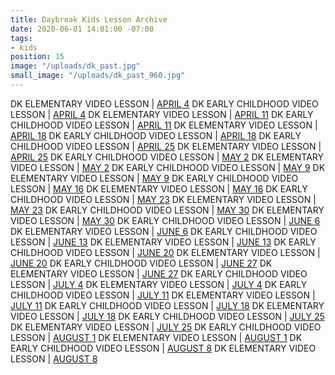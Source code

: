 ```yaml
---
title: Daybreak Kids Lesson Archive
date: 2020-06-01 14:01:00 -07:00
tags:
- kids
position: 15
image: "/uploads/dk_past.jpg"
small_image: "/uploads/dk_past_960.jpg"
---
```


DK ELEMENTARY VIDEO LESSON | [APRIL 4](https://daybreakchurch.org/events/2020/daybreak-kids-1st-5th-at-home/)
DK EARLY CHILDHOOD VIDEO LESSON | [APRIL 4](https://daybreakchurch.org/events/2020/daybreak-kids-ec-at-home/)
DK ELEMENTARY VIDEO LESSON | [APRIL 11](https://daybreakchurch.org/events/2020/dk-elementary-video-lesson-april-11/)
DK EARLY CHILDHOOD VIDEO LESSON | [APRIL 11](https://daybreakchurch.org/events/2020/dk-early-childhood-lesson-april-11/)
DK ELEMENTARY VIDEO LESSON | [APRIL 18](https://daybreakchurch.org/events/2020/dk-early-childhood-lesson-april-11/)
DK EARLY CHILDHOOD VIDEO LESSON | [APRIL 18](https://daybreakchurch.org/events/2020/dk-early-childhood-video-lesson-april-18/)
DK EARLY CHILDHOOD VIDEO LESSON | [APRIL 25](https://daybreakchurch.org/events/2020/dk-early-childhood-video-lesson-april-25/)
DK ELEMENTARY VIDEO LESSON | [APRIL 25](https://daybreakchurch.org/events/2020/dk-elementary-video-lesson-april-25/)
DK EARLY CHILDHOOD VIDEO LESSON | [MAY 2](https://daybreakchurch.org/events/2020/dk-early-childhood-video-lesson-may-2/)
DK ELEMENTARY VIDEO LESSON | [MAY 2](https://daybreakchurch.org/events/2020/dk-elementary-video-lesson-may-2)
DK EARLY CHILDHOOD VIDEO LESSON | [MAY 9](https://daybreakchurch.org/events/2020/dk-early-childhood-video-lesson-may-9/)
DK ELEMENTARY VIDEO LESSON | [MAY 9](https://daybreakchurch.org/events/2020/dk-elementary-video-lesson-may-9/)
DK EARLY CHILDHOOD VIDEO LESSON | [MAY 16](https://daybreakchurch.org/events/2020/dk-early-childhood-video-lesson-may-16/)
DK ELEMENTARY VIDEO LESSON | [MAY 16](https://daybreakchurch.org/events/2020/dk-elementary-video-lesson-may-16/)
DK EARLY CHILDHOOD VIDEO LESSON | [MAY 23](https://daybreakchurch.org/events/2020/dk-early-childhood-video-lesson-may-23)
DK ELEMENTARY VIDEO LESSON | [MAY 23](https://daybreakchurch.org/events/2020/dk-elementary-video-lesson-may-23/)
DK EARLY CHILDHOOD VIDEO LESSON | [MAY 30](https://daybreakchurch.org/events/2020/dk-early-childhood-video-lesson-may-30/)
DK ELEMENTARY VIDEO LESSON | [MAY 30](https://daybreakchurch.org/events/2020/dk-elementary-video-lesson-may-30/)
DK EARLY CHILDHOOD VIDEO LESSON | [JUNE 6](https://daybreakchurch.org/events/2020/dk-early-childhood-video-lesson-june-6/)
DK ELEMENTARY VIDEO LESSON | [JUNE 6](https://daybreakchurch.org/events/2020/dk-elementary-video-lesson-june-6/)
DK EARLY CHILDHOOD VIDEO LESSON | [JUNE 13](https://daybreakchurch.org/events/2020/dk-early-childhood-video-lesson-june-13/)
DK ELEMENTARY VIDEO LESSON | [JUNE 13](https://daybreakchurch.org/events/2020/dk-elementary-video-lesson-june-13/)
DK EARLY CHILDHOOD VIDEO LESSON | [JUNE 20](https://daybreakchurch.org/events/2020/dk-early-childhood-video-lesson-june-20/)
DK ELEMENTARY VIDEO LESSON | [JUNE 20](https://daybreakchurch.org/events/2020/dk-elementary-video-lesson-june-20/)
DK EARLY CHILDHOOD VIDEO LESSON | [JUNE 27](https://daybreakchurch.org/events/2020/dk-early-childhood-video-lesson-june-27/)
DK ELEMENTARY VIDEO LESSON | [JUNE 27](https://daybreakchurch.org/events/2020/dk-elementary-video-lesson-june-27/)
DK EARLY CHILDHOOD VIDEO LESSON | [JULY 4](https://daybreakchurch.org/events/2020/dk-early-childhood-july-4/)
DK ELEMENTARY VIDEO LESSON | [JULY 4](https://daybreakchurch.org/events/2020/dk-elementary-video-lesson-july-4/)
DK EARLY CHILDHOOD VIDEO LESSON | [JULY 11](https://daybreakchurch.org/events/2020/dk-early-childhood-video-lesson-july-11/)
DK ELEMENTARY VIDEO LESSON | [JULY 11](https://daybreakchurch.org/events/2020/dk-elementary-video-lesson-july-11/)
DK EARLY CHILDHOOD VIDEO LESSON | [JULY 18](https://daybreakchurch.org/events/2020/dk-early-childhood-video-lesson-july-18/)
DK ELEMENTARY VIDEO LESSON | [JULY 18](https://daybreakchurch.org/events/2020/dk-elementary-video-lesson-july-18/)
DK EARLY CHILDHOOD VIDEO LESSON | [JULY 25](https://daybreakchurch.org/events/2020/dk-early-childhood-video-lesson-july-25/)
DK ELEMENTARY VIDEO LESSON | [JULY 25](https://daybreakchurch.org/events/2020/dk-elementary-video-lesson-july-25/)
DK EARLY CHILDHOOD VIDEO LESSON | [AUGUST 1](https://daybreakchurch.org/events/2020/dk-early-childhood-video-lesson-august-1/)
DK ELEMENTARY VIDEO LESSON | [AUGUST 1](https://daybreakchurch.org/events/2020/dk-elementary-august-1/)
DK EARLY CHILDHOOD VIDEO LESSON | [AUGUST 8](https://daybreakchurch.org/events/2020/dk-early-childhood-video-august-8/)
DK ELEMENTARY VIDEO LESSON | [AUGUST 8](https://daybreakchurch.org/events/2020/dk-elementary-video-lesson-august-8/)